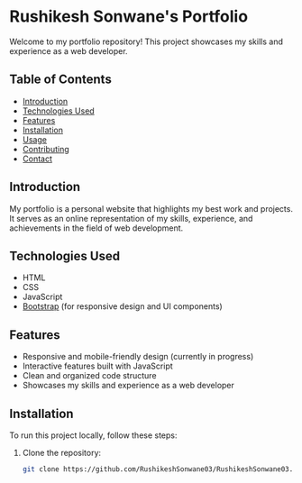 # Rushikesh Sonwane's Portfolio

Welcome to my portfolio repository! This project showcases my skills and experience as a web developer.

## Table of Contents
- [Introduction](#introduction)
- [Technologies Used](#technologies-used)
- [Features](#features)
- [Installation](#installation)
- [Usage](#usage)
- [Contributing](#contributing)
- [Contact](#contact)

## Introduction
My portfolio is a personal website that highlights my best work and projects. It serves as an online representation of my skills, experience, and achievements in the field of web development.

## Technologies Used
- HTML
- CSS
- JavaScript
- [Bootstrap](https://getbootstrap.com/) (for responsive design and UI components)

## Features
- Responsive and mobile-friendly design (currently in progress)
- Interactive features built with JavaScript
- Clean and organized code structure
- Showcases my skills and experience as a web developer

## Installation
To run this project locally, follow these steps:

1. Clone the repository:
   ```bash
   git clone https://github.com/RushikeshSonwane03/RushikeshSonwane03.github.io.git



